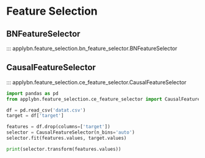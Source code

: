 # Feature Selection

## BNFeatureSelector

::: applybn.feature_selection.bn_feature_selector.BNFeatureSelector

## CausalFeatureSelector

::: applybn.feature_selection.ce_feature_selector.CausalFeatureSelector

```python
import pandas as pd
from applybn.feature_selection.ce_feature_selector import CausalFeatureSelector

df = pd.read_csv('datat.csv') 
target = df['target']

features = df.drop(columns=['target'])
selector = CausalFeatureSelector(n_bins='auto')
selector.fit(features.values, target.values)

print(selector.transform(features.values))
```
